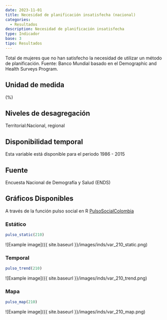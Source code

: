 ```yaml
---
date: 2023-11-01
title: Necesidad de planificación insatisfecha (nacional)
categories:
  - Resultados
description: Necesidad de planificación insatisfecha
type: Indicador
base: 3
tipo: Resultados
--- 
```


Total de mujeres que no han satisfecho la necesidad de utilizar un método de planificación.
Fuente: Banco Mundial basado en el Demographic and Health Surveys Program.

## Unidad de medida
(%)

## Niveles de desagregación
Territorial:Nacional, regional

## Disponibilidad temporal
Esta variable está disponible para el periodo 1986 - 2015

## Fuente
Encuesta Nacional de Demografía y Salud (ENDS)

## Gráficos Disponibles

A través de la función pulso social en R [PulsoSocialColombia](https://github.com/pulsosocialcolombia/PulsoSocialColombia)

### Estático

``` R
pulso_static(210)
```

![Example image]({{ site.baseurl }}/images/inds/var_210_static.png)

### Temporal

``` R
pulso_trend(210)
```

![Example image]({{ site.baseurl }}/images/inds/var_210_trend.png)

### Mapa

``` R
pulso_map(210)
```

![Example image]({{ site.baseurl }}/images/inds/var_210_map.png)